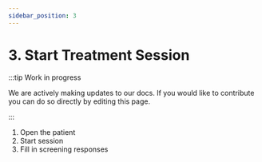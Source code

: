 ```yaml
---
sidebar_position: 3
---
```


# 3. Start Treatment Session

:::tip Work in progress

We are actively making updates to our docs. If you would like to contribute you can do so directly by editing this page.

:::


1. Open the patient
2. Start session
3. Fill in screening responses